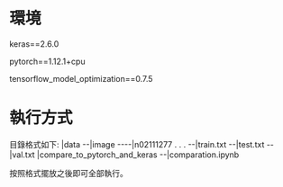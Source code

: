 # 環境

keras==2.6.0

pytorch==1.12.1+cpu

tensorflow_model_optimization==0.7.5

# 執行方式

目錄格式如下:
|data
--|image
----|n02111277
      .
      .
      .
--|train.txt
--|test.txt
--|val.txt
|compare_to_pytorch_and_keras
--|comparation.ipynb

按照格式擺放之後即可全部執行。
